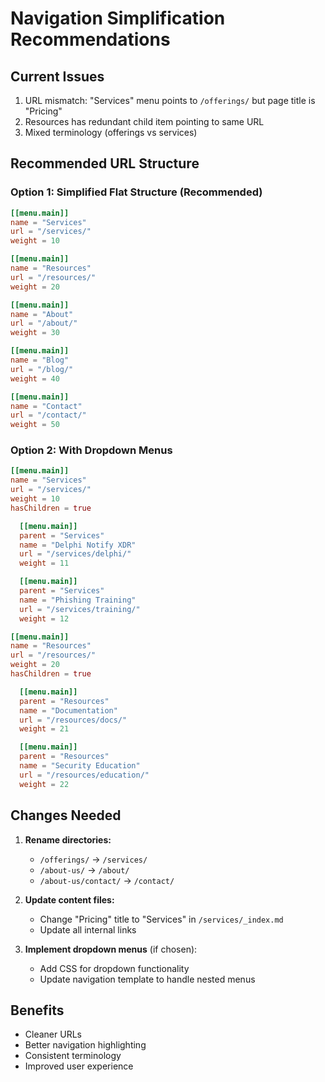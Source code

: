 # Navigation Simplification Recommendations

## Current Issues
1. URL mismatch: "Services" menu points to `/offerings/` but page title is "Pricing"
2. Resources has redundant child item pointing to same URL
3. Mixed terminology (offerings vs services)

## Recommended URL Structure

### Option 1: Simplified Flat Structure (Recommended)
```toml
[[menu.main]]
name = "Services"
url = "/services/"
weight = 10

[[menu.main]]
name = "Resources"
url = "/resources/"
weight = 20

[[menu.main]]
name = "About"
url = "/about/"
weight = 30

[[menu.main]]
name = "Blog"
url = "/blog/"
weight = 40

[[menu.main]]
name = "Contact"
url = "/contact/"
weight = 50
```

### Option 2: With Dropdown Menus
```toml
[[menu.main]]
name = "Services"
url = "/services/"
weight = 10
hasChildren = true

  [[menu.main]]
  parent = "Services"
  name = "Delphi Notify XDR"
  url = "/services/delphi/"
  weight = 11

  [[menu.main]]
  parent = "Services"
  name = "Phishing Training"
  url = "/services/training/"
  weight = 12

[[menu.main]]
name = "Resources"
url = "/resources/"
weight = 20
hasChildren = true

  [[menu.main]]
  parent = "Resources"
  name = "Documentation"
  url = "/resources/docs/"
  weight = 21

  [[menu.main]]
  parent = "Resources"
  name = "Security Education"
  url = "/resources/education/"
  weight = 22
```

## Changes Needed

1. **Rename directories:**
   - `/offerings/` → `/services/`
   - `/about-us/` → `/about/`
   - `/about-us/contact/` → `/contact/`

2. **Update content files:**
   - Change "Pricing" title to "Services" in `/services/_index.md`
   - Update all internal links

3. **Implement dropdown menus** (if chosen):
   - Add CSS for dropdown functionality
   - Update navigation template to handle nested menus

## Benefits
- Cleaner URLs
- Better navigation highlighting
- Consistent terminology
- Improved user experience